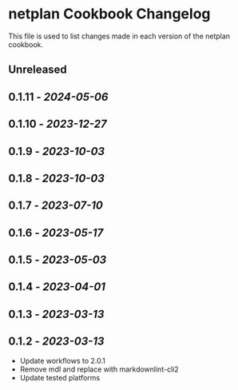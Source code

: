 # netplan Cookbook Changelog

This file is used to list changes made in each version of the netplan cookbook.

## Unreleased

## 0.1.11 - *2024-05-06*

## 0.1.10 - *2023-12-27*

## 0.1.9 - *2023-10-03*

## 0.1.8 - *2023-10-03*

## 0.1.7 - *2023-07-10*

## 0.1.6 - *2023-05-17*

## 0.1.5 - *2023-05-03*

## 0.1.4 - *2023-04-01*

## 0.1.3 - *2023-03-13*

## 0.1.2 - *2023-03-13*

- Update workflows to 2.0.1
- Remove mdl and replace with markdownlint-cli2
- Update tested platforms

